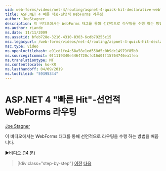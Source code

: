 ```yaml
---
uid: web-forms/videos/net-4/routing/aspnet-4-quick-hit-declarative-webforms-routing
title: ASP.NET 4 빠른 적중-선언적 WebForms 라우팅
author: JoeStagner
description: 이 비디오에서는 WebForms 태그를 통해 선언적으로 라우팅을 수행 하는 방법을 배웁니다.
ms.author: riande
ms.date: 11/11/2009
ms.assetid: bfeb728e-3216-4310-8303-6cdb79255c15
msc.legacyurl: /web-forms/videos/net-4/routing/aspnet-4-quick-hit-declarative-webforms-routing
msc.type: video
ms.openlocfilehash: e91cd1fe4c58a58e1ed558d5c0b9dc14979f85b0
ms.sourcegitcommit: 0f1119340e4464720cfd16d0ff15764746ea1fea
ms.translationtype: MT
ms.contentlocale: ko-KR
ms.lasthandoff: 04/09/2019
ms.locfileid: "59395344"
---
```

# <a name="aspnet-4-quick-hit---declarative-webforms-routing"></a>ASP.NET 4 "빠른 Hit"-선언적 WebForms 라우팅

[Joe Stagner](https://github.com/JoeStagner)

이 비디오에서는 WebForms 태그를 통해 선언적으로 라우팅을 수행 하는 방법을 배웁니다. 

[&#9654;비디오 (14 분)](https://channel9.msdn.com/Blogs/ASP-NET-Site-Videos/aspnet-4-quick-hit-declarative-webforms-routing)

> [!div class="step-by-step"]
> [이전](aspnet-4-quick-hit-imperative-webforms-routing.md)
> [다음](aspnet-4-quick-hit-outbound-webforms-routing.md)
